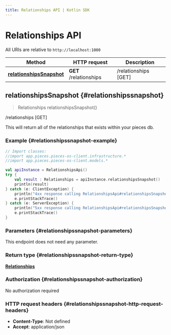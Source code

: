 ```yaml
---
title: Relationships API | Kotlin SDK
---
```


# Relationships API

All URIs are relative to `http://localhost:1000`

Method | HTTP request | Description
------------- | ------------- | -------------
[**relationshipsSnapshot**](#relationshipssnapshot) | **GET** /relationships | /relationships [GET]


## **relationshipsSnapshot** {#relationshipssnapshot}
> Relationships relationshipsSnapshot()

/relationships [GET]

This will return all of the relationships that exists within your pieces db.

### Example {#relationshipssnapshot-example}
```kotlin
// Import classes:
//import app.pieces.pieces-os-client.infrastructure.*
//import app.pieces.pieces-os-client.models.*

val apiInstance = RelationshipsApi()
try {
    val result : Relationships = apiInstance.relationshipsSnapshot()
    println(result)
} catch (e: ClientException) {
    println("4xx response calling RelationshipsApi#relationshipsSnapshot")
    e.printStackTrace()
} catch (e: ServerException) {
    println("5xx response calling RelationshipsApi#relationshipsSnapshot")
    e.printStackTrace()
}
```

### Parameters {#relationshipssnapshot-parameters}
This endpoint does not need any parameter.

### Return type {#relationshipssnapshot-return-type}

[**Relationships**](../models/Relationships)

### Authorization {#relationshipssnapshot-authorization}

No authorization required

### HTTP request headers {#relationshipssnapshot-http-request-headers}

 - **Content-Type**: Not defined
 - **Accept**: application/json

